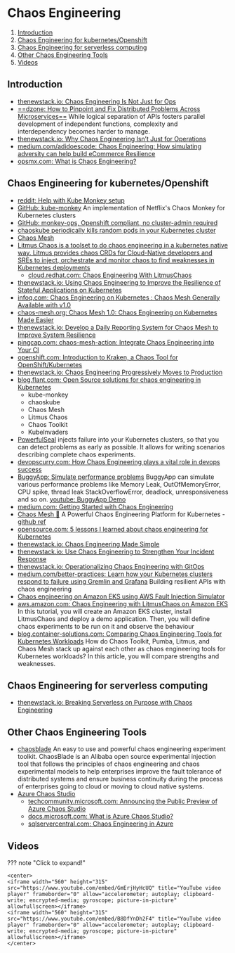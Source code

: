 # Chaos Engineering

1. [Introduction](#introduction)
2. [Chaos Engineering for kubernetes/Openshift](#chaos-engineering-for-kubernetesopenshift)
3. [Chaos Engineering for serverless computing](#chaos-engineering-for-serverless-computing)
4. [Other Chaos Engineering Tools](#other-chaos-engineering-tools)
5. [Videos](#videos)

## Introduction

- [thenewstack.io: Chaos Engineering Is Not Just for Ops](https://thenewstack.io/chaos-engineering-is-not-just-for-ops/)
- [==dzone: How to Pinpoint and Fix Distributed Problems Across Microservices==](https://dzone.com/articles/how-to-pinpoint-and-fix-distributed-problems-acros) While logical separation of APIs fosters parallel development of independent functions, complexity and interdependency becomes harder to manage.
- [thenewstack.io: Why Chaos Engineering Isn’t Just for Operations](https://thenewstack.io/why-chaos-engineering-isnt-just-for-operations/)
- [medium.com/adidoescode: Chaos Engineering: How simulating adversity can help build eCommerce Resilience](https://medium.com/adidoescode/chaos-engineering-how-simulating-adversity-can-help-build-ecommerce-resilience-4a799c8912dc)
- [opsmx.com: What is Chaos Engineering?](https://www.opsmx.com/blog/what-is-chaos-engineering/)

## Chaos Engineering for kubernetes/Openshift

- [reddit: Help with Kube Monkey setup](https://www.reddit.com/r/openshift/comments/e1j5qzrbac_for_container_access_to_destroy_other/)
- [GitHub: kube-monkey](https://github.com/asobti/kube-monkey) An implementation of Netflix's Chaos Monkey for Kubernetes clusters
- [GitHub: monkey-ops, Openshift compliant, no cluster-admin required](https://github.comjoshmsmith/monkey-ops)
- [chaoskube periodically kills random pods in your Kubernetes cluster](https://github.com/linkichaoskube)
- [Chaos Mesh](https://github.com/pingcap/chaos-mesh)
- [Litmus Chaos is a toolset to do chaos engineering in a kubernetes native way. Litmus provides chaos CRDs for Cloud-Native developers and SREs to inject, orchestrate and monitor chaos to find weaknesses in Kubernetes deployments](https://github.com/litmuschaos/litmus)
    - [cloud.redhat.com: Chaos Engineering With LitmusChaos](https://cloud.redhat.com/blog/chaos-engineering-with-litmuschaos)
- [thenewstack.io: Using Chaos Engineering to Improve the Resilience of Stateful Applications on Kubernetes](https://thenewstack.io/using-chaos-engineering-to-improve-the-resilience-of-stateful-applications-on-kubernetes/)
- [infoq.com: Chaos Engineering on Kubernetes : Chaos Mesh Generally Available with v1.0](https://www.infoq.com/news/2020/10/kubernetes-chaos-mesh-ga/)
- [chaos-mesh.org: Chaos Mesh 1.0: Chaos Engineering on Kubernetes Made Easier](https://chaos-mesh.org/blog/chaos-mesh-1.0-chaos-engineering-on-kubernetes-made-easier/)
- [thenewstack.io: Develop a Daily Reporting System for Chaos Mesh to Improve System Resilience](https://thenewstack.io/develop-a-daily-reporting-system-for-chaos-mesh-to-improve-system-resilience/)
- [pingcap.com: chaos-mesh-action: Integrate Chaos Engineering into Your CI](https://pingcap.com/blog/chaos-mesh-action-integrate-chaos-engineering-into-your-ci)
- [openshift.com: Introduction to Kraken, a Chaos Tool for OpenShift/Kubernetes](https://www.openshift.com/blog/introduction-to-kraken-a-chaos-tool-for-openshift/kubernetes)
- [thenewstack.io: Chaos Engineering Progressively Moves to Production](https://thenewstack.io/chaos-engineering-progressively-moves-to-production/)
- [blog.flant.com: Open Source solutions for chaos engineering in Kubernetes](https://blog.flant.com/chaos-engineering-in-kubernetes-open-source-tools/)
    - kube-monkey
    - chaoskube
    - Chaos Mesh
    - Litmus Chaos
    - Chaos Toolkit
    - KubeInvaders
- [PowerfulSeal](https://github.com/powerfulseal/powerfulseal) injects failure into your Kubernetes clusters, so that you can detect problems as early as possible. It allows for writing scenarios describing complete chaos experiments.
- [devopscurry.com: How Chaos Engineering plays a vital role in devops success](https://devopscurry.com/how-chaos-engineering-plays-a-vital-role-in-devops-success)
- [BuggyApp: Simulate performance problems](https://buggyapp.ycrash.io/) BuggyApp can simulate various performance problems like Memory Leak, OutOfMemoryError, CPU spike, thread leak StackOverflowError, deadlock, unresponsiveness and so on. [youtube: BuggyApp Demo](https://www.youtube.com/watch?v=exsv-RUrUFY&t=2s&ab_channel=yCrash)
- [medium.com: Getting Started with Chaos Engineering](https://1829034.medium.com/getting-started-with-chaos-engineering-13e85a438d37)
- [Chaos Mesh 🌟](https://chaos-mesh.org/) A Powerful Chaos Engineering Platform for Kubernetes - [github ref](https://github.com/chaos-mesh/chaos-mesh)
- [opensource.com: 5 lessons I learned about chaos engineering for Kubernetes](https://opensource.com/article/21/10/chaos-engineering-kubernetes-ebook)
- [thenewstack.io: Chaos Engineering Made Simple](https://thenewstack.io/chaos-engineering-made-simple/)
- [thenewstack.io: Use Chaos Engineering to Strengthen Your Incident Response](https://thenewstack.io/use-chaos-engineering-to-strengthen-your-incident-response/)
- [thenewstack.io: Operationalizing Chaos Engineering with GitOps](https://thenewstack.io/operationalizing-chaos-engineering-with-gitops/)
- [medium.com/better-practices: Learn how your Kubernetes clusters respond to failure using Gremlin and Grafana](https://medium.com/better-practices/chaos-d3ef238ec328) Building resilient APIs with chaos engineering
- [Chaos engineering on Amazon EKS using AWS Fault Injection Simulator](https://aws.amazon.com/blogs/devops/chaos-engineering-on-amazon-eks-using-aws-fault-injection-simulator/)
- [aws.amazon.com: Chaos Engineering with LitmusChaos on Amazon EKS](https://aws.amazon.com/blogs/containers/chaos-engineering-with-litmuschaos-on-amazon-eks/) In this tutorial, you will create an Amazon EKS cluster, install LitmusChaos and deploy a demo application. Then, you will define chaos experiments to be run on it and observe the behaviour
- [blog.container-solutions.com: Comparing Chaos Engineering Tools for Kubernetes Workloads](https://blog.container-solutions.com/comparing-chaos-engineering-tools) How do Chaos Toolkit, Pumba, Litmus, and Chaos Mesh stack up against each other as chaos engineering tools for Kubernetes workloads? In this article, you will compare strengths and weaknesses.

## Chaos Engineering for serverless computing

- [thenewstack.io: Breaking Serverless on Purpose with Chaos Engineering](https://thenewstack.io/breaking-serverless-on-purpose-with-chaos-engineering/)

## Other Chaos Engineering Tools

- [chaosblade](https://github.com/chaosblade-io/chaosblade) An easy to use and powerful chaos engineering experiment toolkit. ChaosBlade is an Alibaba open source experimental injection tool that follows the principles of chaos engineering and chaos experimental models to help enterprises improve the fault tolerance of distributed systems and ensure business continuity during the process of enterprises going to cloud or moving to cloud native systems.
- [Azure Chaos Studio](https://azure.microsoft.com/services/chaos-studio/#overview)
    - [techcommunity.microsoft.com: Announcing the Public Preview of Azure Chaos Studio](https://techcommunity.microsoft.com/t5/azure-governance-and-management/announcing-the-public-preview-of-azure-chaos-studio/ba-p/2893050)
    - [docs.microsoft.com: What is Azure Chaos Studio?](https://docs.microsoft.com/en-us/azure/chaos-studio/chaos-studio-overview)
    - [sqlservercentral.com: Chaos Engineering in Azure](https://www.sqlservercentral.com/articles/chaos-engineering-in-azure)

## Videos

??? note "Click to expand!"

    <center>
    <iframe width="560" height="315" src="https://www.youtube.com/embed/GmErjHyHcUQ" title="YouTube video player" frameborder="0" allow="accelerometer; autoplay; clipboard-write; encrypted-media; gyroscope; picture-in-picture" allowfullscreen></iframe>
    <iframe width="560" height="315" src="https://www.youtube.com/embed/B8DfYnDh2F4" title="YouTube video player" frameborder="0" allow="accelerometer; autoplay; clipboard-write; encrypted-media; gyroscope; picture-in-picture" allowfullscreen></iframe>
    </center>